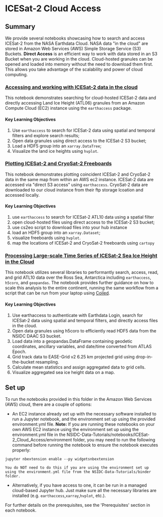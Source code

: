 # ICESat-2 Cloud Access 

## Summary
We provide several notebooks showcasing how to search and access ICESat-2 from the NASA Earthdata Cloud. NASA data "in the cloud" are stored in Amazon Web Services (AWS) Simple Storage Service (S3) Buckets. **Direct Access** is an efficient way to work with data stored in an S3 Bucket when you are working in the cloud. Cloud-hosted granules can be opened and loaded into memory without the need to download them first. This allows you take advantage of the scalability and power of cloud computing.

### [Accessing and working with ICESat-2 data in the cloud](./ATL06-direct-access_rendered.ipynb)
This notebook demonstrates searching for cloud-hosted ICESat-2 data and directly accessing Land Ice Height (ATL06) granules from an Amazon Compute Cloud (EC2) instance using the `earthaccess` package. 

#### Key Learning Objectives 
1. Use `earthaccess` to search for ICESat-2 data using spatial and temporal filters and explore search results;
2. Open data granules using direct access to the ICESat-2 S3 bucket;
3. Load a HDF5 group into an `xarray.DataTree`;
4. Visualize the land ice heights using `hvplot`.

### [Plotting ICESat-2 and CryoSat-2 Freeboards](./ICESat2-CryoSat2-Coincident.ipynb)
This notebook demonstrates plotting coincident ICESat-2 and CryoSat-2 data in the same map from within an AWS ec2 instance.  ICESat-2 data are accessed via "direct S3 access" using `earthaccess`.  CryoSat-2 data are downloaded to our cloud instance from their ftp storage lcoation and accessed locally.  

#### Key Learning Objectives 
1. use `earthaccess` to search for ICESat-2 ATL10 data using a spatial filter
2. open cloud-hosted files using direct access to the ICESat-2 S3 bucket; 
3. use cs2eo script to download files into your hub instance
3. load an HDF5 group into an `xarray.Dataset`;  
4. visualize freeboards using `hvplot`.
5. map the locations of ICESat-2 and CryoSat-2 freeboards using `cartopy`

### [Processing Large-scale Time Series of ICESat-2 Sea Ice Height in the Cloud](./ATL10-h5coro_rendered.ipynb)
This notebook utilizes several libraries to performantly search, access, read, and grid ATL10 data over the Ross Sea, Antarctica including `earthaccess`, `h5coro`, and `geopandas`. The notebook provides further guidance on how to scale this analysis to the entire continent, running the same workflow from a script that can be run from your laptop using [Coiled](https://www.coiled.io/).

#### Key Learning Objectives 
1. Use earthaccess to authenticate with Earthdata Login, search for ICESat-2 data using spatial and temporal filters, and directly access files in the cloud.
2. Open data granules using h5coro to efficiently read HDF5 data from the NSIDC DAAC S3 bucket.
3. Load data into a geopandas.DataFrame containing geodetic coordinates, ancillary variables, and date/time converted from ATLAS Epoch.
4. Grid track data to EASE-Grid v2 6.25 km projected grid using drop-in-the-bucket resampling.
5. Calculate mean statistics and assign aggregated data to grid cells.
6. Visualize aggregated sea ice height data on a map.

## Set up
To run the notebooks provided in this folder in the Amazon Web Services (AWS) cloud, there are a couple of options:
* An EC2 instance already set up with the necessary software installed to run a Jupyter notebook, and the environment set up using the provided environment.yml file. **Note:** If you are running these notebooks on your own AWS EC2 instance using the environment set up using the environment.yml file in the NSIDC-Data-Tutorials/notebooks/ICESat-2_Cloud_Access/environment folder, you may need to run the following command before running the notebook to ensure the notebook executes properly:

`jupyter nbextension enable --py widgetsnbextension`

    You do NOT need to do this if you are using the environment set up using the environment.yml file from the NSIDC-Data-Tutorials/binder folder.
    
* Alternatively, if you have access to one, it can be run in a managed cloud-based Jupyter hub. Just make sure all the necessary libraries are installed (e.g. `earthaccess`,`xarray`,`hvplot`, etc.). 

For further details on the prerequisites, see the 'Prerequisites' section in each notebook. 



